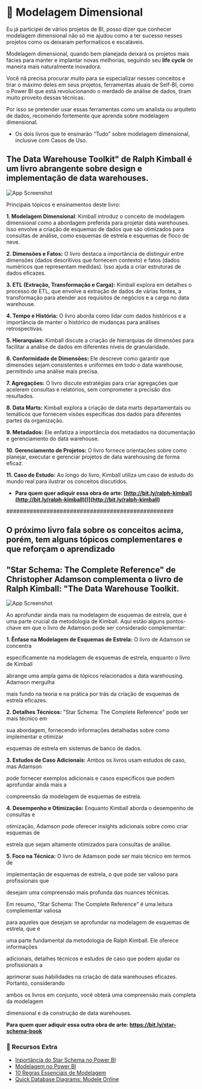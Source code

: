 # 📅 Modelagem Dimensional

Eu já participei de vários projetos de BI, posso dizer que conhecer modelagem dimensional não só me ajudou como a ter sucesso nesses projetos como os deixaram performaticos e escaláveis.

Modelagem dimensional, quando bem planejada deixará os projetos mais fácies para manter e implantar novas melhorias, seguindo seu **life cycle** de maneira mais naturalmente inovadora.

Você nã precisa procurar muito para se especializar nesses conceitos e tirar o máximo deles em seus projetos, ferramentas atuais de Self-BI, como o Power BI que está revolucionando o merdado de análise de dados, tiram muito proveito dessas técnicas.

Por isso se pretender usar essas ferramentas como um analista ou arquiteto de dados, recomendo fortemente que aprenda sobre modelagem dimensional.

- Os dois livros que te ensinarão “Tudo” sobre modelagem dimensional, inclusive com Casos de Uso.

## The Data Warehouse Toolkit" de Ralph Kimball é um livro abrangente sobre design e implementação de data warehouses.

![App Screenshot](https://m.media-amazon.com/images/I/71sTi99XisL._AC_UY327_FMwebp_QL65_.jpg)

Principais tópicos e ensinamentos deste livro:

**1. Modelagem Dimensional**: Kimball introduz o conceito de modelagem dimensional como a abordagem preferida para projetar data warehouses. Isso envolve a criação de esquemas de dados que são otimizados para consultas de análise, como esquemas de estrela e esquemas de floco de neve.

**2. Dimensões e Fatos:** O livro destaca a importância de distinguir entre dimensões (dados descritivos que fornecem contexto) e fatos (dados numéricos que representam medidas). Isso ajuda a criar estruturas de dados eficazes.

**3. ETL (Extração, Transformação e Carga):** Kimball explora em detalhes o processo de ETL, que envolve a extração de dados de várias fontes, a transformação para atender aos requisitos de negócios e a carga no data warehouse.

**4. Tempo e História:** O livro aborda como lidar com dados históricos e a importância de manter o histórico de mudanças para análises retrospectivas.

**5. Hierarquias:** Kimball discute a criação de hierarquias de dimensões para facilitar a análise de dados em diferentes níveis de granularidade.

**6. Conformidade de Dimensões:** Ele descreve como garantir que dimensões sejam consistentes e uniformes em todo o data warehouse, permitindo uma análise mais precisa.

**7. Agregações:** O livro discute estratégias para criar agregações que acelerem consultas e relatórios, sem comprometer a precisão dos resultados.

**8. Data Marts:** Kimball explora a criação de data marts departamentais ou temáticos que fornecem visões específicas dos dados para diferentes partes da organização.

**9. Metadados:** Ele enfatiza a importância dos metadados na documentação e gerenciamento do data warehouse.

**10. Gerenciamento de Projetos:** O livro fornece orientações sobre como planejar, executar e gerenciar projetos de data warehousing de forma eficaz.

**11. Caso de Estudo:** Ao longo do livro, Kimball utiliza um caso de estudo do mundo real para ilustrar os conceitos discutidos.

- **Para quem quer adiquir essa obra de arte: [http://bit.ly/ralph-kimbal](http://bit.ly/ralph-kimball)[l](http://bit.ly/ralph-kimball)**

##################################################

## **O próximo livro fala sobre os conceitos acima, porém, tem alguns tópicos complementares e que reforçam o aprendizado**

## "Star Schema: The Complete Reference" de Christopher Adamson complementa o livro de Ralph Kimball: "The Data Warehouse Toolkit. 
![App Screenshot](https://m.media-amazon.com/images/I/71seZ3g4tHL._AC_UY327_FMwebp_QL65_.jpg)

Ao aprofundar ainda mais na modelagem de esquemas de estrela, que é uma parte crucial da metodologia de Kimball. Aqui estão alguns pontos-chave em que o livro de Adamson pode ser considerado complementar:

**1. Ênfase na Modelagem de Esquemas de Estrela:** O livro de Adamson se concentra

especificamente na modelagem de esquemas de estrela, enquanto o livro de Kimball

abrange uma ampla gama de tópicos relacionados a data warehousing. Adamson mergulha

mais fundo na teoria e na prática por trás da criação de esquemas de estrela eficazes.

**2. Detalhes Técnicos:** "Star Schema: The Complete Reference" pode ser mais técnico em

sua abordagem, fornecendo informações detalhadas sobre como implementar e otimizar

esquemas de estrela em sistemas de banco de dados.

**3. Estudos de Caso Adicionais:** Ambos os livros usam estudos de caso, mas Adamson

pode fornecer exemplos adicionais e casos específicos que podem aprofundar ainda mais a

compreensão da modelagem de esquemas de estrela.

**4. Desempenho e Otimização:** Enquanto Kimball aborda o desempenho de consultas e

otimização, Adamson pode oferecer insights adicionais sobre como criar esquemas de

estrela que sejam altamente otimizados para consultas de análise.

**5. Foco na Técnica:** O livro de Adamson pode ser mais técnico em termos de

implementação de esquemas de estrela, o que pode ser valioso para profissionais que

desejam uma compreensão mais profunda das nuances técnicas.

Em resumo, "Star Schema: The Complete Reference" é uma leitura complementar valiosa

para aqueles que desejam se aprofundar na modelagem de esquemas de estrela, que é

uma parte fundamental da metodologia de Ralph Kimball. Ele oferece informações

adicionais, detalhes técnicos e estudos de caso que podem ajudar os profissionais a

aprimorar suas habilidades na criação de data warehouses eficazes. Portanto, considerando

ambos os livros em conjunto, você obterá uma compreensão mais completa da modelagem

dimensional e da construção de data warehouses.

**Para quem quer adiquir essa outra obra de arte: <https://bit.ly/star-schema-book>**







### 📅 Recursos Extra

- [Inportância do Star Schema no Power BI](https://learn.microsoft.com/pt-br/power-bi/guidance/star-schema)
- [Modelagem no Power BI](https://learn.microsoft.com/pt-br/training/modules/model-data-power-bi/)
- [10 Regras Essenciais de Modelagem](https://www.kimballgroup.com/2009/05/the-10-essential-rules-of-dimensional-modeling)
- [Quick Database Diagrams: Modele Online](https://www.quickdatabasediagrams.com/) 
